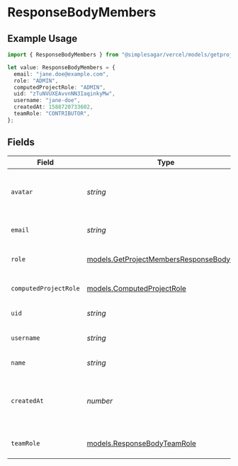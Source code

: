 # ResponseBodyMembers

## Example Usage

```typescript
import { ResponseBodyMembers } from "@simplesagar/vercel/models/getprojectmembersop.js";

let value: ResponseBodyMembers = {
  email: "jane.doe@example.com",
  role: "ADMIN",
  computedProjectRole: "ADMIN",
  uid: "zTuNVUXEAvvnNN3IaqinkyMw",
  username: "jane-doe",
  createdAt: 1588720733602,
  teamRole: "CONTRIBUTOR",
};
```

## Fields

| Field                                                                                      | Type                                                                                       | Required                                                                                   | Description                                                                                | Example                                                                                    |
| ------------------------------------------------------------------------------------------ | ------------------------------------------------------------------------------------------ | ------------------------------------------------------------------------------------------ | ------------------------------------------------------------------------------------------ | ------------------------------------------------------------------------------------------ |
| `avatar`                                                                                   | *string*                                                                                   | :heavy_minus_sign:                                                                         | ID of the file for the Avatar of this member.                                              | 123a6c5209bc3778245d011443644c8d27dc2c50                                                   |
| `email`                                                                                    | *string*                                                                                   | :heavy_check_mark:                                                                         | The email of this member.                                                                  | jane.doe@example.com                                                                       |
| `role`                                                                                     | [models.GetProjectMembersResponseBodyRole](../models/getprojectmembersresponsebodyrole.md) | :heavy_check_mark:                                                                         | Role of this user in the project.                                                          | ADMIN                                                                                      |
| `computedProjectRole`                                                                      | [models.ComputedProjectRole](../models/computedprojectrole.md)                             | :heavy_check_mark:                                                                         | Role of this user in the project.                                                          | ADMIN                                                                                      |
| `uid`                                                                                      | *string*                                                                                   | :heavy_check_mark:                                                                         | The ID of this user.                                                                       | zTuNVUXEAvvnNN3IaqinkyMw                                                                   |
| `username`                                                                                 | *string*                                                                                   | :heavy_check_mark:                                                                         | The unique username of this user.                                                          | jane-doe                                                                                   |
| `name`                                                                                     | *string*                                                                                   | :heavy_minus_sign:                                                                         | The name of this user.                                                                     | Jane Doe                                                                                   |
| `createdAt`                                                                                | *number*                                                                                   | :heavy_check_mark:                                                                         | Timestamp in milliseconds when this member was added.                                      | 1588720733602                                                                              |
| `teamRole`                                                                                 | [models.ResponseBodyTeamRole](../models/responsebodyteamrole.md)                           | :heavy_check_mark:                                                                         | The role of this user in the team.                                                         | CONTRIBUTOR                                                                                |